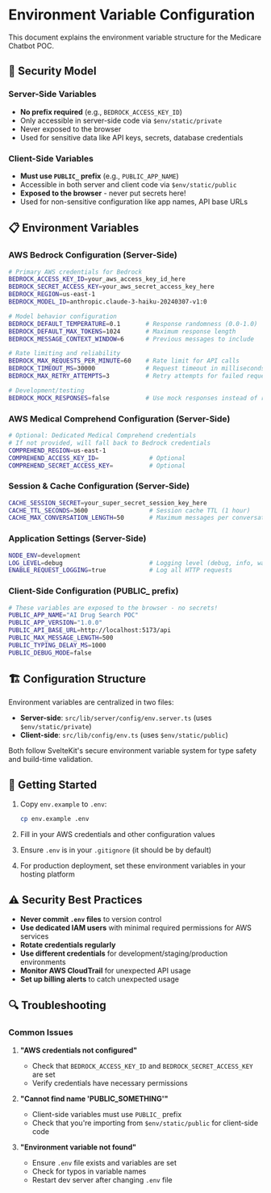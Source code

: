 # Environment Variable Configuration

This document explains the environment variable structure for the Medicare Chatbot POC.

## 🔐 Security Model

### Server-Side Variables

- **No prefix required** (e.g., `BEDROCK_ACCESS_KEY_ID`)
- Only accessible in server-side code via `$env/static/private`
- Never exposed to the browser
- Used for sensitive data like API keys, secrets, database credentials

### Client-Side Variables

- **Must use `PUBLIC_` prefix** (e.g., `PUBLIC_APP_NAME`)
- Accessible in both server and client code via `$env/static/public`
- **Exposed to the browser** - never put secrets here!
- Used for non-sensitive configuration like app names, API base URLs

## 📋 Environment Variables

### AWS Bedrock Configuration (Server-Side)

```bash
# Primary AWS credentials for Bedrock
BEDROCK_ACCESS_KEY_ID=your_aws_access_key_id_here
BEDROCK_SECRET_ACCESS_KEY=your_aws_secret_access_key_here
BEDROCK_REGION=us-east-1
BEDROCK_MODEL_ID=anthropic.claude-3-haiku-20240307-v1:0

# Model behavior configuration
BEDROCK_DEFAULT_TEMPERATURE=0.1       # Response randomness (0.0-1.0)
BEDROCK_DEFAULT_MAX_TOKENS=1024       # Maximum response length
BEDROCK_MESSAGE_CONTEXT_WINDOW=6      # Previous messages to include

# Rate limiting and reliability
BEDROCK_MAX_REQUESTS_PER_MINUTE=60    # Rate limit for API calls
BEDROCK_TIMEOUT_MS=30000              # Request timeout in milliseconds
BEDROCK_MAX_RETRY_ATTEMPTS=3          # Retry attempts for failed requests

# Development/testing
BEDROCK_MOCK_RESPONSES=false          # Use mock responses instead of real API
```

### AWS Medical Comprehend Configuration (Server-Side)

```bash
# Optional: Dedicated Medical Comprehend credentials
# If not provided, will fall back to Bedrock credentials
COMPREHEND_REGION=us-east-1
COMPREHEND_ACCESS_KEY_ID=              # Optional
COMPREHEND_SECRET_ACCESS_KEY=          # Optional
```

### Session & Cache Configuration (Server-Side)

```bash
CACHE_SESSION_SECRET=your_super_secret_session_key_here
CACHE_TTL_SECONDS=3600                 # Session cache TTL (1 hour)
CACHE_MAX_CONVERSATION_LENGTH=50       # Maximum messages per conversation
```

### Application Settings (Server-Side)

```bash
NODE_ENV=development
LOG_LEVEL=debug                        # Logging level (debug, info, warn, error)
ENABLE_REQUEST_LOGGING=true            # Log all HTTP requests
```

### Client-Side Configuration (PUBLIC\_ prefix)

```bash
# These variables are exposed to the browser - no secrets!
PUBLIC_APP_NAME="AI Drug Search POC"
PUBLIC_APP_VERSION="1.0.0"
PUBLIC_API_BASE_URL=http://localhost:5173/api
PUBLIC_MAX_MESSAGE_LENGTH=500
PUBLIC_TYPING_DELAY_MS=1000
PUBLIC_DEBUG_MODE=false
```

## 🏗️ Configuration Structure

Environment variables are centralized in two files:

- **Server-side**: `src/lib/server/config/env.server.ts` (uses `$env/static/private`)
- **Client-side**: `src/lib/config/env.ts` (uses `$env/static/public`)

Both follow SvelteKit's secure environment variable system for type safety and build-time validation.

## 🚀 Getting Started

1. Copy `env.example` to `.env`:

   ```bash
   cp env.example .env
   ```

2. Fill in your AWS credentials and other configuration values

3. Ensure `.env` is in your `.gitignore` (it should be by default)

4. For production deployment, set these environment variables in your hosting platform

## ⚠️ Security Best Practices

- **Never commit `.env` files** to version control
- **Use dedicated IAM users** with minimal required permissions for AWS services
- **Rotate credentials regularly**
- **Use different credentials** for development/staging/production environments
- **Monitor AWS CloudTrail** for unexpected API usage
- **Set up billing alerts** to catch unexpected usage

## 🔍 Troubleshooting

### Common Issues

1. **"AWS credentials not configured"**

   - Check that `BEDROCK_ACCESS_KEY_ID` and `BEDROCK_SECRET_ACCESS_KEY` are set
   - Verify credentials have necessary permissions

2. **"Cannot find name 'PUBLIC_SOMETHING'"**

   - Client-side variables must use `PUBLIC_` prefix
   - Check that you're importing from `$env/static/public` for client-side code

3. **"Environment variable not found"**
   - Ensure `.env` file exists and variables are set
   - Check for typos in variable names
   - Restart dev server after changing `.env` file
